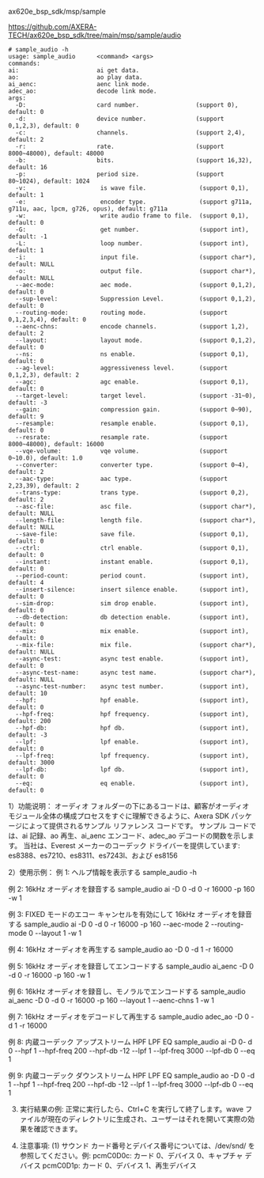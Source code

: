 ax620e_bsp_sdk/msp/sample

https://github.com/AXERA-TECH/ax620e_bsp_sdk/tree/main/msp/sample/audio

```
# sample_audio -h
usage: sample_audio      <command> <args>
commands:
ai:                      ai get data.
ao:                      ao play data.
ai_aenc:                 aenc link mode.
adec_ao:                 decode link mode.
args:
  -D:                    card number.                (support 0), default: 0
  -d:                    device number.              (support 0,1,2,3), default: 0
  -c:                    channels.                   (support 2,4), default: 2
  -r:                    rate.                       (support 8000~48000), default: 48000
  -b:                    bits.                       (support 16,32), default: 16
  -p:                    period size.                (support 80~1024), default: 1024
  -v:                     is wave file.               (support 0,1), default: 1
  -e:                     encoder type.               (support g711a, g711u, aac, lpcm, g726, opus), default: g711a
  -w:                     write audio frame to file.  (support 0,1), default: 0
  -G:                     get number.                 (support int), default: -1
  -L:                     loop number.                (support int), default: 1
  -i:                     input file.                 (support char*), default: NULL
  -o:                     output file.                (support char*), default: NULL
  --aec-mode:             aec mode.                   (support 0,1,2), default: 0
  --sup-level:            Suppression Level.          (support 0,1,2), default: 0
  --routing-mode:         routing mode.               (support 0,1,2,3,4), default: 0
  --aenc-chns:            encode channels.            (support 1,2), default: 2
  --layout:               layout mode.                (support 0,1,2), default: 0
  --ns:                   ns enable.                  (support 0,1), default: 0
  --ag-level:             aggressiveness level.       (support 0,1,2,3), default: 2
  --agc:                  agc enable.                 (support 0,1), default: 0
  --target-level:         target level.               (support -31~0), default: -3
  --gain:                 compression gain.           (support 0~90), default: 9
  --resample:             resample enable.            (support 0,1), default: 0
  --resrate:              resample rate.              (support 8000~48000), default: 16000
  --vqe-volume:           vqe volume.                 (support 0~10.0), default: 1.0
  --converter:            converter type.             (support 0~4), default: 2
  --aac-type:             aac type.                   (support 2,23,39), default: 2
  --trans-type:           trans type.                 (support 0,2), default: 2
  --asc-file:             asc file.                   (support char*), default: NULL
  --length-file:          length file.                (support char*), default: NULL
  --save-file:            save file.                  (support 0,1), default: 0
  --ctrl:                 ctrl enable.                (support 0,1), default: 0
  --instant:              instant enable.             (support 0,1), default: 0
  --period-count:         period count.               (support int), default: 4
  --insert-silence:       insert silence enable.      (support int), default: 0
  --sim-drop:             sim drop enable.            (support int), default: 0
  --db-detection:         db detection enable.        (support int), default: 0
  --mix:                  mix enable.                 (support int), default: 0
  --mix-file:             mix file.                   (support char*), default: NULL
  --async-test:           async test enable.          (support int), default: 0
  --async-test-name:      async test name.            (support char*), default: NULL
  --async-test-number:    async test number.          (support int), default: 10
  --hpf:                  hpf enable.                 (support int), default: 0
  --hpf-freq:             hpf frequency.              (support int), default: 200
  --hpf-db:               hpf db.                     (support int), default: -3
  --lpf:                  lpf enable.                 (support int), default: 0
  --lpf-freq:             lpf frequency.              (support int), default: 3000
  --lpf-db:               lpf db.                     (support int), default: 0
  --eq:                   eq enable.                  (support int), default: 0
````

1）功能说明：
オーディオ フォルダーの下にあるコードは、顧客がオーディオ モジュール全体の構成プロセスをすぐに理解できるように、Axera SDK パッケージによって提供されるサンプル リファレンス コードです。
サンプル コードでは、ai 記録、ao 再生、ai_aenc エンコード、adec_ao デコードの関数を示します。
当社は、Everest メーカーのコーデック ドライバーを提供しています: es8388、es7210、es8311、es7243l、および es8156

2）使用示例：
例 1: ヘルプ情報を表示する
sample_audio -h

例 2: 16kHz オーディオを録音する
sample_audio ai -D 0 -d 0 -r 16000 -p 160 -w 1

例 3: FIXED モードのエコー キャンセルを有効にして 16kHz オーディオを録音する
sample_audio ai -D 0 -d 0 -r 16000 -p 160 --aec-mode 2 --routing-mode 0 --layout 1 -w 1

例 4: 16kHz オーディオを再生する
sample_audio ao -D 0 -d 1 -r 16000

例 5: 16kHz オーディオを録音してエンコードする
sample_audio ai_aenc -D 0 -d 0 -r 16000 -p 160 -w 1

例 6: 16kHz オーディオを録音し、モノラルでエンコードする
sample_audio ai_aenc -D 0 -d 0 -r 16000 -p 160 --layout 1 --aenc-chns 1 -w 1

例 7: 16kHz オーディオをデコードして再生する
sample_audio adec_ao -D 0 -d 1 -r 16000

例 8: 内蔵コーデック アップストリーム HPF LPF EQ
sample_audio ai -D 0- d 0 --hpf 1 --hpf-freq 200 --hpf-db -12 --lpf 1 --lpf-freq 3000 --lpf-db 0 --eq 1

例 9: 内蔵コーデック ダウンストリーム HPF LPF EQ
sample_audio ao -D 0 -d 1 --hpf 1 --hpf-freq 200 --hpf-db -12 --lpf 1 --lpf-freq 3000 --lpf-db 0 --eq 1

3) 実行結果の例:
正常に実行したら、Ctrl+C を実行して終了します。wave ファイルが現在のディレクトリに生成され、ユーザーはそれを開いて実際の効果を確認できます。

4) 注意事項:
(1) サウンド カード番号とデバイス番号については、/dev/snd/ を参照してください。例:
 pcmC0D0c: カード 0、デバイス 0、キャプチャ デバイス
 pcmC0D1p: カード 0、デバイス 1、再生デバイス



